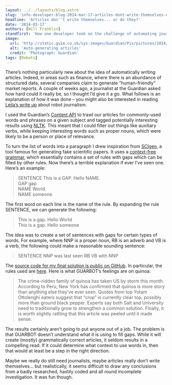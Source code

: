 ```yaml
---
layout: ../../layouts/blog.astro
slug: 'info-developer-blog-2014-mar-17-articles-dont-write-themselves-or-do-they'
headline: 'Articles don''t write themselves... or do they?'
date: '2014-03-17'
authors: [Will Franklin]
standfirst: 'How one developer took on the challenge of automating journalism with an article-generating robot'
image:
  url: 'http://static.guim.co.uk/sys-images/Guardian/Pix/pictures/2014/3/17/1395060974737/120d69ba-a76d-46dc-8aa6-e75bd14594c3-bestSizeAvailable.png'
  alt: 'Auto-generating articles'
  credit: 'Photograph: Guardian'
tags: [Robots]
---
```


There’s nothing particularly new about the idea of automatically writing articles. Indeed, in areas such as finance, where there is an abundance of structured data, several companies claim to generate “human-friendly” market reports. A couple of weeks ago, a journalist at the Guardian asked how hard could it really be, so I thought I’d give it a go. What follows is an explanation of how it was done – you might also be interested in reading [Leila’s write up](https://www.theguardian.com/media/shortcuts/2014/mar/16/could-robots-be-journalist-of-future) about robot journalism.

I used the Guardian’s [Content API](https://www.theguardian.com/open-platform) to trawl our articles for commonly-used words and phrases on a given subject and tagged potentially interesting results using [NLTK](http://www.nltk.org/). This meant that I could filter out things like auxiliary verbs, while keeping interesting words such as proper nouns, which were likely to be a person or place of relevance.

To turn the list of words into a paragraph I drew inspiration from [SCIgen](http://pdos.csail.mit.edu/scigen/), a tool famous for generating fake scientific papers. It uses a [context-free grammar](http://en.wikipedia.org/wiki/Context-free_grammar), which essentially contains a set of rules with gaps which can be filled by other rules. Now there’s a terrible explanation if ever I’ve seen one. Here’s an example:

> SENTENCE This is a GAP. Hello NAME.  
> GAP gap  
> NAME World  
> NAME someone

The first word on each line is the name of the rule. By expanding the rule SENTENCE, we can generate the following:

> This is a gap. Hello World  
> This is a gap. Hello someone

The idea was to create a set of sentences with gaps for certain types of words. For example, where NNP is a proper noun, RB is an adverb and VB is a verb, the following could make a reasonable sounding sentence:

> SENTENCE NNP was last seen RB VB with NNP

The [source code for my final solution is public on GitHub](https://github.com/wpf500/guarbot). In particular, the rules used are [here](https://github.com/wpf500/guarbot/blob/master/app/rules/base.rules). Here is what GUARBOT’s feelings are on quinoa:

> The crime-ridden family of quinoa has taken US by storm this month. According to Peru, New York has confirmed that quinoa is more story than anything else they’ve ever seen. Quotes from top Yotam Ottolenghi eaters suggest that “crop” is currently clear top, possibly more than ground black pepper. Experts say both Salt and University need to traditionally grow to strengthen a common solution. Finally, it is worth slightly rattling that this article was peeled until it made sense.

The results certainly aren’t going to put anyone out of a job. The problem is that GUARBOT doesn’t understand what it is using to fill gaps. While it will create (mostly) grammatically correct articles, it seldom results in a compelling read. If it could determine what context to use words in, then that would at least be a step in the right direction.

Maybe we really do still need journalists, maybe articles really don’t write themselves... but realistically, it seems difficult to draw any conclusions from a badly researched, hastily coded and all round incomplete investigation. It was fun though.
